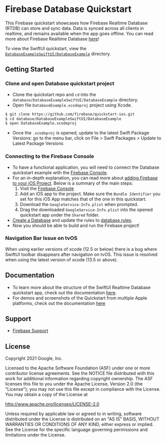 Firebase Database Quickstart
=============================

This Firebase quickstart showcases how Firebase Realtime Database (RTDB) can store and sync data.
Data is synced across all clients in realtime, and remains available when the app goes offline. You
can read more about Firebase Realtime Database [here](https://firebase.google.com/docs/database/)!

To view the SwiftUI quickstart, view the
[`DatabaseExampleSwiftUI/DatabaseExample`](https://github.com/firebase/quickstart-ios/tree/main/database/DatabaseExampleSwiftUI/DatabaseExample) 
directory.

Getting Started
---------------

### Clone and open Database quickstart project

- Clone the quickstart repo and `cd` into the `database/DatabaseExampleSwiftUI/DatabaseExample`
  directory.
- Open file `DatabaseExample.xcodeproj` project using Xcode.

```bash
$ git clone https://github.com/firebase/quickstart-ios.git
$ cd database/DatabaseExampleSwiftUI/DatabaseExample
$ open DatabaseExample.xcodeproj
```
- Once the `.xcodeproj` is opened, update to the latest Swift Package Versions: go to the menu bar,
  click on File > Swift Packages > Update to Latest Package Versions 

### Connecting to the Firebase Console 

- To have a functional application, you will need to connect the Database quickstart example with
  the [Firebase Console](https://console.firebase.google.com).
- For an in-depth explanation, you can read more about [adding Firebase to your iOS
  Project](https://firebase.google.com/docs/ios/setup). Below is a summary of the main steps:
  1. Visit the [Firebase Console](https://console.firebase.google.com) 
  2. Add an iOS app to the project. Make sure the `Bundle Identifier` you set for this iOS App
     matches that of the one in this quickstart.
  3. Download the `GoogleService-Info.plist` when prompted.
  4. Drag the downloaded `GoogleService-Info.plist` into the opened quickstart app under the
     `Shared` folder.
- [Create a Database](https://firebase.google.com/docs/database/ios/start#create_a_database) and
  update the rules to [database rules](./DatabaseExampleRules.md).
- Now you should be able to build and run the Firebase project!

### Navigation Bar Issue on tvOS
When using earlier versions of xcode (12.5 or below) there is a bug where SwiftUI toolbar disappears
after navigation on tvOS. This issue is resolved when using the latest version of xcode (13.5 or
above).

Documentation
-------------

- To learn more about the structure of the SwiftUI Realtime Database quickstart app, check out the
documentation [here](./OUTLINE.md).
- For demos and screenshots of the Quickstart from multiple Apple platforms, check out the
  documentation [here](./MEDIA.md)

Support
-------

- [Firebase Support](https://firebase.google.com/support/)

License
-------

Copyright 2021 Google, Inc.

Licensed to the Apache Software Foundation (ASF) under one or more contributor
license agreements.  See the NOTICE file distributed with this work for
additional information regarding copyright ownership.  The ASF licenses this
file to you under the Apache License, Version 2.0 (the "License"); you may not
use this file except in compliance with the License.  You may obtain a copy of
the License at

  http://www.apache.org/licenses/LICENSE-2.0

Unless required by applicable law or agreed to in writing, software
distributed under the License is distributed on an "AS IS" BASIS, WITHOUT
WARRANTIES OR CONDITIONS OF ANY KIND, either express or implied.  See the
License for the specific language governing permissions and limitations under
the License.
